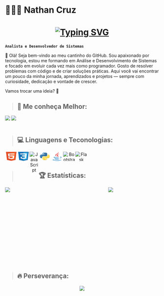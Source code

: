 <!-- INTRODUCAO -->
# 🧑🏻‍💻 Nathan Cruz

<!-- MENSSAGEM ANIMADA -->
<h1 align="center">
  <a href="https://git.io/typing-svg">
    <img src="https://readme-typing-svg.demolab.com?font=Protest+Strike&size=30&duration=3000&pause=1000&color=blue&center=true&random=false&width=435&lines=Bem-Vindo!;Tudo+bem+com+voc%C3%AA%3F;%C3%89+bom+te+ver+por+aqui!" alt="Typing SVG" />
  </a>
</h1>

**`Analista e Desenvolvedor de Sistemas`**

👋 Olá! Seja bem-vindo ao meu cantinho do GitHub.
Sou apaixonado por tecnologia, estou me formando em Análise e Desenvolvimento de Sistemas e focado em evoluir cada vez mais como programador.
Gosto de resolver problemas com código e de criar soluções práticas.
Aqui você vai encontrar um pouco da minha jornada, aprendizados e projetos — sempre com curiosidade, dedicação e vontade de crescer.

Vamos trocar uma ideia? 🚀


>## 📖 Me conheça Melhor:
<div align="left">
<a href="https://linktr.ee/nathan_cruz"><img src="https://img.shields.io/badge/Linktree-ffffff?style=for-the-badge&logo=Linktree&logoColor=white&labelColor=black&color=blue"></a>
<a href=""><img src="https://img.shields.io/badge/Buy_me_a_coffee-ffffff?style=for-the-badge&logo=coffeescript&logoColor=white&labelColor=black&color=brown" ></a>
</div><br>


>## 💻 Linguagens e Teconologias:
<div align="center" style="display: inline_block">
  <img align="left" title="HTML5" alt="HTML" height="30" width="40" src="https://raw.githubusercontent.com/devicons/devicon/master/icons/html5/html5-original.svg">
  <img align="left" title="CSS3" alt="CSS" height="30" width="40" src="https://raw.githubusercontent.com/devicons/devicon/master/icons/css3/css3-original.svg">
  <img align="left" alt="JavaScript" title="JavaScript" width="30px" width="40" src="https://cdn.jsdelivr.net/gh/devicons/devicon@latest/icons/javascript/javascript-original.svg"/>
  <img align="left" title="Python3" alt="Python" height="30" width="40" src="https://raw.githubusercontent.com/devicons/devicon/master/icons/python/python-original.svg">
  <img align="left" title="Java" alt="java" height="30" width="40" src="https://raw.githubusercontent.com/devicons/devicon/master/icons/java/java-original.svg">
  <img align="left" title="Bootstrap" alt="Bootstrap" height="30" width="40" src="https://cdn.jsdelivr.net/gh/devicons/devicon@latest/icons/bootstrap/bootstrap-original.svg" />
  <img align="left" title="Flask" alt="Flask" height="30" width="40" src="https://cdn.jsdelivr.net/gh/devicons/devicon@latest/icons/flask/flask-original.svg"/>
          
</div><br><br>


>## 🏆 Estatísticas: 
<div align="center" style="width: 100%; height: 248px ;">
  <img  align="left" style=" width: 65% ;padding-right: 10px;" src="https://github-readme-stats.vercel.app/api?username=nathancruzoficial&show_icons=true&theme=react&hide_border=true" />
  <img  align="left" style="width: 30% ;" src="https://github-readme-stats.vercel.app/api/top-langs?username=nathancruzoficial&theme=react&hide_border=true&locale=pt-br&custom_title=Tecnologias&langs_count=9&card_width=400px" />
</div>

>## 🔥 Perseverança:
<div align=center>
 <a href="https://github.com/anuraghazra/github-readme-streak-stats">
  <img align="center" width=50% src="https://streak-stats.demolab.com/?user=NathanCruzOficial&theme=react&hide_border=true" />
 </a>
</div>
